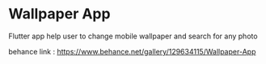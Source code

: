 # Wallpaper App

Flutter app help user to change mobile wallpaper and search for any photo 

behance link : https://www.behance.net/gallery/129634115/Wallpaper-App
